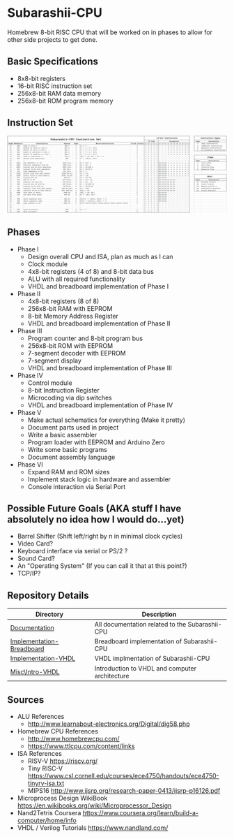 # Subarashii-CPU


Homebrew 8-bit RISC CPU that will be worked on in phases to allow for other side projects to get done.


## Basic Specifications
* 8x8-bit registers
* 16-bit RISC instruction set
* 256x8-bit RAM data memory
* 256x8-bit ROM program memory


## Instruction Set
[![Instruction-Set](https://github.com/barrettotte/Subarashii-CPU/blob/master/Documentation/ISA.PNG)](https://github.com/barrettotte/Subarashii-CPU/blob/master/Documentation/ISA.PNG)

## Phases
* Phase I
  * Design overall CPU and ISA, plan as much as I can
  * Clock module
  * 4x8-bit registers (4 of 8) and 8-bit data bus
  * ALU with all required functionality
  * VHDL and breadboard implementation of Phase I
* Phase II
  * 4x8-bit registers (8 of 8)
  * 256x8-bit RAM with EEPROM
  * 8-bit Memory Address Register
  * VHDL and breadboard implementation of Phase II
* Phase III
  * Program counter and 8-bit program bus
  * 256x8-bit ROM with EEPROM
  * 7-segment decoder with EEPROM
  * 7-segment display
  * VHDL and breadboard implementation of Phase III
* Phase IV
  * Control module
  * 8-bit Instruction Register
  * Microcoding via dip switches
  * VHDL and breadboard implementation of Phase IV
* Phase V
  * Make actual schematics for everything (Make it pretty)
  * Document parts used in project
  * Write a basic assembler
  * Program loader with EEPROM and Arduino Zero
  * Write some basic programs
  * Document assembly language
* Phase VI
  * Expand RAM and ROM sizes
  * Implement stack logic in hardware and assembler
  * Console interaction via Serial Port


## Possible Future Goals (AKA stuff I have absolutely no idea how I would do...yet)
* Barrel Shifter (Shift left/right by n in minimal clock cycles)
* Video Card?
* Keyboard interface via serial or PS/2 ?
* Sound Card?
* An "Operating System" (If you can call it that at this point?)
* TCP/IP?


## Repository Details
| Directory            | Description                                               |
| -------------------- | --------------------------------------------------------- |
| [Documentation](https://github.com/barrettotte/Subarashii-CPU/tree/master/Documentation) | All documentation related to the Subarashii-CPU |
| [Implementation-Breadboard](https://github.com/barrettotte/Subarashii-CPU/tree/master/Implmentation-Breadboard) | Breadboard implementation of Subarashii-CPU | 
| [Implementation-VHDL](https://github.com/barrettotte/Subarashii-CPU/tree/master/Implementation-VHDL) | VHDL implmentation of Subarashii-CPU |
| [Misc\Intro-VHDL](https://github.com/barrettotte/Subarashii-CPU/tree/master/Misc/Intro-VHDL) | Introduction to VHDL and computer architecture || [Testbenches](https://github.com/barrettotte/Subarashii-CPU/tree/master/Testbenches) | VHDL testbenches |


## Sources
* ALU References
  * http://www.learnabout-electronics.org/Digital/dig58.php
* Homebrew CPU References
  * http://www.homebrewcpu.com/
  * https://www.ttlcpu.com/content/links
* ISA References
  * RISV-V https://riscv.org/
  * Tiny RISC-V https://www.csl.cornell.edu/courses/ece4750/handouts/ece4750-tinyrv-isa.txt
  * MIPS16 http://www.ijsrp.org/research-paper-0413/ijsrp-p16126.pdf
* Microprocess Design WikiBook https://en.wikibooks.org/wiki/Microprocessor_Design
* Nand2Tetris Coursera https://www.coursera.org/learn/build-a-computer/home/info
* VHDL / Verilog Tutorials https://www.nandland.com/